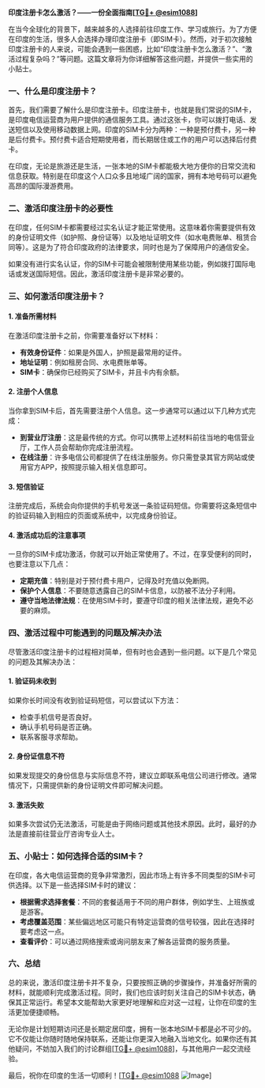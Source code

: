 **印度注册卡怎么激活？——一份全面指南[[TG💪+ @esim1088](https://t.me/s/esim1088)]**

在当今全球化的背景下，越来越多的人选择前往印度工作、学习或旅行。为了方便在印度的生活，很多人会选择办理印度注册卡（即SIM卡）。然而，对于初次接触印度注册卡的人来说，可能会遇到一些困惑，比如“印度注册卡怎么激活？”、“激活过程复杂吗？”等问题。这篇文章将为你详细解答这些问题，并提供一些实用的小贴士。

### 一、什么是印度注册卡？

首先，我们需要了解什么是印度注册卡。印度注册卡，也就是我们常说的SIM卡，是印度电信运营商为用户提供的通信服务工具。通过这张卡，你可以拨打电话、发送短信以及使用移动数据上网。印度的SIM卡分为两种：一种是预付费卡，另一种是后付费卡。预付费卡适合短期使用者，而长期居住或工作的用户可以选择后付费卡。

在印度，无论是旅游还是生活，一张本地的SIM卡都能极大地方便你的日常交流和信息获取。特别是在印度这个人口众多且地域广阔的国家，拥有本地号码可以避免高昂的国际漫游费用。

### 二、激活印度注册卡的必要性

在印度，任何SIM卡都需要经过实名认证才能正常使用。这意味着你需要提供有效的身份证明文件（如护照、身份证等）以及地址证明文件（如水电费账单、租赁合同等）。这是为了符合印度政府的法律要求，同时也是为了保障用户的通信安全。

如果没有进行实名认证，你的SIM卡可能会被限制使用某些功能，例如拨打国际电话或发送国际短信。因此，激活印度注册卡是非常必要的。

### 三、如何激活印度注册卡？

#### 1. 准备所需材料

在激活印度注册卡之前，你需要准备好以下材料：

- **有效身份证件**：如果是外国人，护照是最常用的证件。
- **地址证明**：例如租房合同、水电费账单等。
- **SIM卡**：确保你已经购买了SIM卡，并且卡内有余额。

#### 2. 注册个人信息

当你拿到SIM卡后，首先需要注册个人信息。这一步通常可以通过以下几种方式完成：

- **到营业厅注册**：这是最传统的方式。你可以携带上述材料前往当地的电信营业厅，工作人员会帮助你完成注册流程。
- **在线注册**：许多电信公司都提供了在线注册服务。你只需登录其官方网站或使用官方APP，按照提示输入相关信息即可。

#### 3. 短信验证

注册完成后，系统会向你提供的手机号发送一条验证码短信。你需要将这条短信中的验证码输入到相应的页面或系统中，以完成身份验证。

#### 4. 激活成功后的注意事项

一旦你的SIM卡成功激活，你就可以开始正常使用了。不过，在享受便利的同时，也要注意以下几点：

- **定期充值**：特别是对于预付费卡用户，记得及时充值以免断网。
- **保护个人信息**：不要随意透露自己的SIM卡信息，以防被不法分子利用。
- **遵守当地法律法规**：在使用SIM卡时，要遵守印度的相关法律法规，避免不必要的麻烦。

### 四、激活过程中可能遇到的问题及解决办法

尽管激活印度注册卡的过程相对简单，但有时也会遇到一些问题。以下是几个常见的问题及其解决办法：

#### 1. 验证码未收到

如果你长时间没有收到验证码短信，可以尝试以下方法：

- 检查手机信号是否良好。
- 确认手机号码是否正确。
- 联系客服寻求帮助。

#### 2. 身份证信息不符

如果发现提交的身份信息与实际信息不符，建议立即联系电信公司进行修改。通常情况下，只需提供新的身份证明文件即可解决问题。

#### 3. 激活失败

如果多次尝试仍无法激活，可能是由于网络问题或其他技术原因。此时，最好的办法是直接前往营业厅咨询专业人士。

### 五、小贴士：如何选择合适的SIM卡？

在印度，各大电信运营商的竞争非常激烈，因此市场上有许多不同类型的SIM卡可供选择。以下是一些选择SIM卡时的建议：

- **根据需求选择套餐**：不同的套餐适用于不同的用户群体，例如学生、上班族或是游客。
- **考虑覆盖范围**：某些偏远地区可能只有特定运营商的信号较强，因此在选择时要考虑这一点。
- **查看评价**：可以通过网络搜索或询问朋友来了解各运营商的服务质量。

### 六、总结

总的来说，激活印度注册卡并不复杂，只要按照正确的步骤操作，并准备好所需的材料，就能顺利完成激活过程。同时，我们也应该时刻关注自己的SIM卡状态，确保其正常运行。希望本文能帮助大家更好地理解和应对这一过程，让你在印度的生活更加便捷顺畅。

无论你是计划短期访问还是长期定居印度，拥有一张本地SIM卡都是必不可少的。它不仅能让你随时随地保持联系，还能让你更深入地融入当地文化。如果你还有其他疑问，不妨加入我们的讨论群组[[TG💪+ @esim1088](https://t.me/s/esim1088)]，与其他用户一起交流经验。

最后，祝你在印度的生活一切顺利！[[TG💪+ @esim1088](https://t.me/s/esim1088) ![Image](https://i.postimg.cc/4NQfJmqS/Snipaste-2025-05-13-00-14-12.png)]